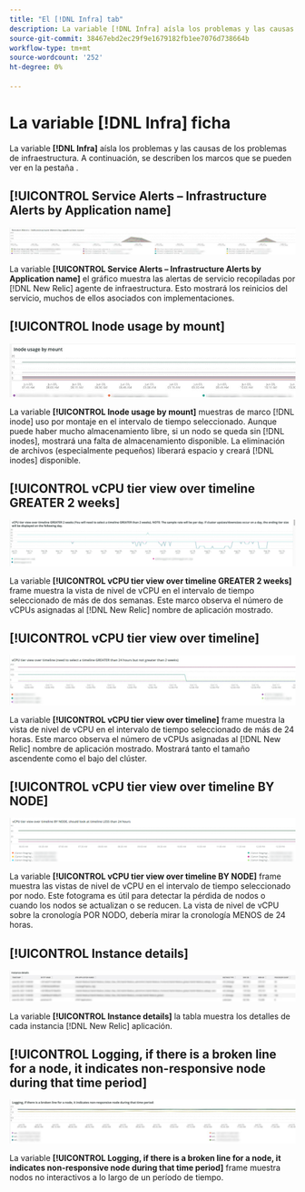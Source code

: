 ```yaml
---
title: "El [!DNL Infra] tab"
description: La variable [!DNL Infra] aísla los problemas y las causas de los problemas de infraestructura.
source-git-commit: 38467ebd2ec29f9e1679182fb1ee7076d738664b
workflow-type: tm+mt
source-wordcount: '252'
ht-degree: 0%

---
```



# La variable [!DNL Infra] ficha

La variable **[!DNL Infra]** aísla los problemas y las causas de los problemas de infraestructura. A continuación, se describen los marcos que se pueden ver en la pestaña .

## [!UICONTROL Service Alerts – Infrastructure Alerts by Application name]

![Alertas de servicio](../../assets/tools/observation-for-adobe-commerce/service-alerts.jpg)

La variable **[!UICONTROL Service Alerts – Infrastructure Alerts by Application name]** el gráfico muestra las alertas de servicio recopiladas por [!DNL New Relic] agente de infraestructura. Esto mostrará los reinicios del servicio, muchos de ellos asociados con implementaciones.

## [!UICONTROL Inode usage by mount]

![Uso de nodos por montaje](../../assets/tools/observation-for-adobe-commerce/inode-usage-mount.jpg)

La variable **[!UICONTROL Inode usage by mount]** muestras de marco [!DNL inode] uso por montaje en el intervalo de tiempo seleccionado. Aunque puede haber mucho almacenamiento libre, si un nodo se queda sin [!DNL inodes], mostrará una falta de almacenamiento disponible. La eliminación de archivos (especialmente pequeños) liberará espacio y creará [!DNL inodes] disponible.

## [!UICONTROL vCPU tier view over timeline GREATER 2 weeks]

![Vista de nivel de vCPU en la cronología BUENAS 2 semanas](../../assets/tools/observation-for-adobe-commerce/vCPU-tier.jpg)

La variable **[!UICONTROL vCPU tier view over timeline GREATER 2 weeks]** frame muestra la vista de nivel de vCPU en el intervalo de tiempo seleccionado de más de dos semanas. Este marco observa el número de vCPUs asignadas al [!DNL New Relic] nombre de aplicación mostrado.

## [!UICONTROL vCPU tier view over timeline]

![Vista de nivel de vCPU en la cronología](../../assets/tools/observation-for-adobe-commerce/vcpu-tier-24.jpg)

La variable **[!UICONTROL vCPU tier view over timeline]** frame muestra la vista de nivel de vCPU en el intervalo de tiempo seleccionado de más de 24 horas. Este marco observa el número de vCPUs asignadas al [!DNL New Relic] nombre de aplicación mostrado. Mostrará tanto el tamaño ascendente como el bajo del clúster.

## [!UICONTROL vCPU tier view over timeline BY NODE]

![Vista de nivel de vCPU en la cronología por NODE](../../assets/tools/observation-for-adobe-commerce/infra_by_node.png)

La variable **[!UICONTROL vCPU tier view over timeline BY NODE]** frame muestra las vistas de nivel de vCPU en el intervalo de tiempo seleccionado por nodo. Este fotograma es útil para detectar la pérdida de nodos o cuando los nodos se actualizan o se reducen. La vista de nivel de vCPU sobre la cronología POR NODO, debería mirar la cronología MENOS de 24 horas.

## [!UICONTROL Instance details]

![Detalles de instancias](../../assets/tools/observation-for-adobe-commerce/instance-details.jpg)

La variable **[!UICONTROL Instance details]** la tabla muestra los detalles de cada instancia [!DNL New Relic] aplicación.

## [!UICONTROL Logging, if there is a broken line for a node, it indicates non-responsive node during that time period]

![nodo no interactivo](../../assets/tools/observation-for-adobe-commerce/non-responsive-node.jpg)

La variable **[!UICONTROL Logging, if there is a broken line for a node, it indicates non-responsive node during that time period]** frame muestra nodos no interactivos a lo largo de un período de tiempo.
